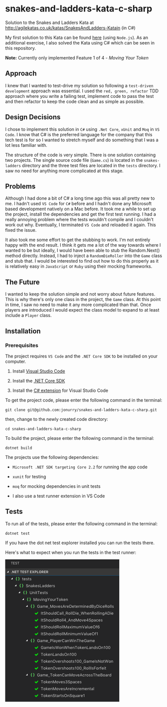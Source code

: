 # snakes-and-ladders-kata-c-sharp

Solution to the Snakes and Ladders Kata at http://agilekatas.co.uk/katas/SnakesAndLadders-Katain (in C#)

My first solution to this Kata can be found [here](https://github.com/jonurry/snakes-and-ladders-kata) (using `Node.js`). As an additional exercise, I also solved the Kata using C# which can be seen in this repository.

**Note:** Currently only implemented Feature 1 of 4 - _Moving Your Token_

## Approach

I knew that I wanted to test-drive my solution so following a `test-driven development` approach was essential. I used the `red, green, refactor` TDD approach where you write a failing test, implement code to pass the test and then refactor to keep the code clean and as simple as possible.

## Design Decisions

I chose to implement this solution in `C#` using `.Net Core`, `xUnit` and `Moq` in `VS Code`. I know that C# is the preferred language for the company that this tech test is for so I wanted to stretch myself and do something that I was a lot less familiar with.

The structure of the code is very simple. There is one solution containing two projects. The single source code file (`Game.cs`) is located in the `snakes-ladders` directory and the three test files are located in the `tests` directory. I saw no need for anything more complicated at this stage.

## Problems

Although I had done a bit of C# a long time ago this was all pretty new to me. I hadn't used `VS Code` for `C#` before and I hadn't done any Microsoft based development natively on a Mac before. It took me a while to set up the project, install the dependencies and get the first test running. I had a really annoying problem where the tests wouldn't compile and I couldn't work out why. Eventually, I terminated `VS Code` and reloaded it again. This fixed the issue.

It also took me some effort to get the stubbing to work. I'm not entirely happy with the end result. I think it gets me a lot of the way towards where I wanted to be but ideally, I would have been able to stub the Random.Next() method directly. Instead, I had to inject a `RandomDieRoller` into the `Game` class and stub that. I would be interested to find out how to do this properly as it is relatively easy in `JavaScript` or `Ruby` using their mocking frameworks.

## The Future

I wanted to keep the solution simple and not worry about future features. This is why there's only one class in the project, the `Game` class. At this point in time, I saw no need to make it any more complicated than that. Once players are introduced I would expect the class model to expand to at least include a `Player` class.

## Installation

### Prerequisites

The project requires `VS Code` and the `.NET Core SDK` to be installed on your computer.

1. Install [Visual Studio Code](https://code.visualstudio.com/)

2. Install the [.NET Core SDK](https://www.microsoft.com/net/download/core)

3. Install the [C# extension](https://marketplace.visualstudio.com/items?itemName=ms-vscode.csharp) for Visual Studio Code

To get the project code, please enter the following command in the terminal:

```
git clone git@github.com:jonurry/snakes-and-ladders-kata-c-sharp.git
```

then, change to the newly created code directory:

```
cd snakes-and-ladders-kata-c-sharp
```

To build the project, please enter the following command in the terminal:

```
dotnet build
```

The projects use the following dependencies:

- `Microsoft .NET SDK targeting Core 2.2` for running the app code

- `xunit` for testing

- `moq` for mocking dependencies in unit tests

- I also use a test runner extension in VS Code

## Tests

To run all of the tests, please enter the following command in the terminal:

```
dotnet test
```

If you have the dot net test explorer installed you can run the tests there.

Here's what to expect when you run the tests in the test runner:

![A screenshot of the tests all passing](./tests.png)
